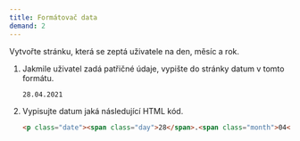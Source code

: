 ```yaml
---
title: Formátovač data
demand: 2
---
```


Vytvořte stránku, která se zeptá uživatele na den, měsíc a rok. 

1. Jakmile uživatel zadá patřičné údaje, vypište do stránky datum v tomto formátu.
   ```
   28.04.2021
   ```
1. Vypisujte datum jaká následující HTML kód.
   ```html
   <p class="date"><span class="day">28</span>.<span class="month">04</span>.<span class="year">2021</span></p>
   ```